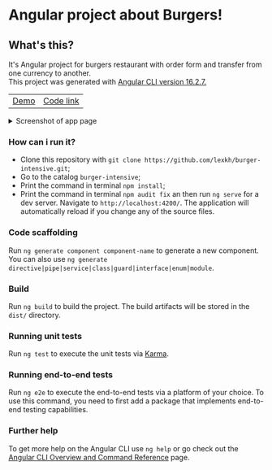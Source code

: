 <h1>Angular project about <strong>Burgers!</strong></h1>
<h2>What's this?</h2>
<p>It's Angular project for burgers restaurant with order form and transfer from one currency to another. 
<br>This project was generated with <a href="https://github.com/angular/angular-cli"> Angular CLI version 16.2.7.</a></p>
<table>
<tr>
<td><a href="https://lexkh.github.io/burgers/">Demo</a></td><td><a href="https://github.com/lexkh/burger-intensive">Code link</a></td>
</tr>
</table>
<details>
<summary>Screenshot of app page</summary><img src="https://github.com/lexkh/burgers/assets/100075440/d0ca8fff-a424-4f65-b404-6025e1578e00"></details>

### How can i run it?
- Clone this repository with `git clone https://github.com/lexkh/burger-intensive.git`;<br>
- Go to the catalog `burger-intensive`;<br>
- Print the command in terminal `npm install`; <br>
- Print the command in terminal `npm audit fix` an then run `ng serve` for a dev server. Navigate to `http://localhost:4200/`. The application will automatically reload if you change any of the source files.

### Code scaffolding

Run `ng generate component component-name` to generate a new component. You can also use `ng generate directive|pipe|service|class|guard|interface|enum|module`.

### Build

Run `ng build` to build the project. The build artifacts will be stored in the `dist/` directory.

### Running unit tests

Run `ng test` to execute the unit tests via [Karma](https://karma-runner.github.io).

### Running end-to-end tests

Run `ng e2e` to execute the end-to-end tests via a platform of your choice. To use this command, you need to first add a package that implements end-to-end testing capabilities.

### Further help

To get more help on the Angular CLI use `ng help` or go check out the [Angular CLI Overview and Command Reference](https://angular.io/cli) page.
